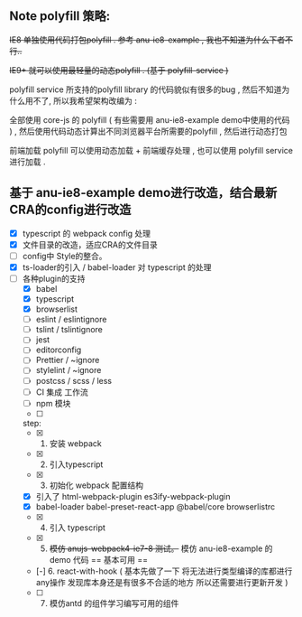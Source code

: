 ## Note polyfill 策略: 

~~IE8 单独使用代码打包polyfill . 参考 anu-ie8-example , 我也不知道为什么下者不行..~~ 

~~IE9+ 就可以使用最轻量的动态polyfill . (基于 polyfill-service )~~

polyfill service 所支持的polyfill library 的代码貌似有很多的bug , 然后不知道为什么用不了, 所以我希望架构改编为 :

全部使用 core-js 的 polyfill ( 有些需要用 anu-ie8-example demo中使用的代码 ) , 然后使用代码动态计算出不同浏览器平台所需要的polyfill , 然后进行动态打包 

前端加载 polyfill 可以使用动态加载 + 前端缓存处理 , 也可以使用 polyfill service 进行加载 . 

## 基于 anu-ie8-example demo进行改造，结合最新CRA的config进行改造
- [x] typescript 的 webpack config 处理
- [x] 文件目录的改造，适应CRA的文件目录
- [ ] config中 Style的整合。
- [x] ts-loader的引入 / babel-loader 对 typescript 的处理
- [ ] 各种plugin的支持
  - [x] babel
  - [x] typescript
  - [x] browserlist
  - [ ] eslint / eslintignore
  - [ ] tslint / tslintignore
  - [ ] jest
  - [ ] editorconfig
  - [ ] Prettier / ~ignore
  - [ ] stylelint / ~ignore 
  - [ ] postcss / scss / less 
  - [ ] CI 集成 工作流
  - [ ] npm 模块
  - [ ] 

  step:
  - [x] 1. 安装 webpack 
  - [x] 2. 引入typescript 
  - [x] 3. 初始化 webpack 配置结构
  - [x] 引入了 html-webpack-plugin es3ify-webpack-plugin 
  - [x] babel-loader babel-preset-react-app @babel/core browserlistrc
  - [x] 4. 引入 typescript 
  - [x] 5. ~~模仿 anujs-webpack4-ie7-8 测试。~~ 模仿 anu-ie8-example 的demo 代码
       == 基本可用 == 
  - [-] 6. react-with-hook ( 基本先做了一下 将无法进行类型编译的库都进行any操作 发现库本身还是有很多不合适的地方  所以还需要进行更新开发 )
  - [ ] 7. 模仿antd 的组件学习编写可用的组件